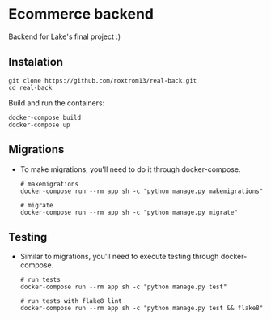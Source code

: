 # Ecommerce backend

Backend for Lake's final project :)

## Instalation

```
git clone https://github.com/roxtrom13/real-back.git
cd real-back
```

Build and run the containers:

```
docker-compose build
docker-compose up
```

## Migrations

- To make migrations, you'll need to do it through docker-compose.

  ```
  # makemigrations
  docker-compose run --rm app sh -c "python manage.py makemigrations"

  # migrate
  docker-compose run --rm app sh -c "python manage.py migrate"

  ```

## Testing

- Similar to migrations, you'll need to execute testing through docker-compose.

  ```
  # run tests
  docker-compose run --rm app sh -c "python manage.py test"

  # run tests with flake8 lint
  docker-compose run --rm app sh -c "python manage.py test && flake8"
  ```
